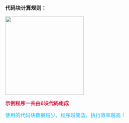 ### 代码块计算规则：

<img src="./scene/image/blockcount.png" width = "250" alt="" align=center />

<font color=#DC143C size=3>**示例程序一共由6块代码组成**</font>

<font color=#00BFFF size=3>使用的代码块数量越少，程序越简洁，执行效率越高！</font>
